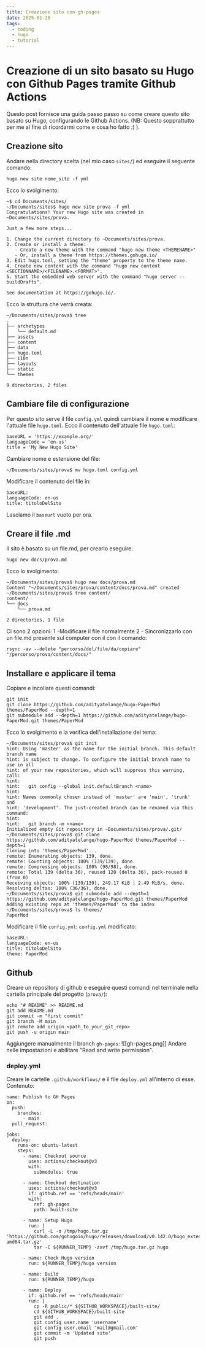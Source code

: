 ```yaml
---
title: Creazione sito con gh-pages
date: 2025-01-26
tags:
  - coding
  - hugo
  - tutorial
---
```

# Creazione di un sito basato su Hugo con Github Pages tramite Github Actions
Questo post fornisce una guida passo passo su come creare questo sito basato su Hugo, configurando le Github Actions. (NB: Questo sopprattutto per me al fine di ricordarmi come e cosa ho fatto :) ).
## Creazione sito
Andare nella directory scelta (nel mio caso `sites/`) ed eseguire il seguente comando:
```
hugo new site nome_sito -f yml
```
Ecco lo svolgimento:
```
~$ cd Documents/sites/
~/Documents/sites$ hugo new site prova -f yml
Congratulations! Your new Hugo site was created in ~Documents/sites/prova.

Just a few more steps...

1. Change the current directory to ~Documents/sites/prova.
2. Create or install a theme:
   - Create a new theme with the command "hugo new theme <THEMENAME>"
   - Or, install a theme from https://themes.gohugo.io/
3. Edit hugo.toml, setting the "theme" property to the theme name.
4. Create new content with the command "hugo new content <SECTIONNAME>/<FILENAME>.<FORMAT>".
5. Start the embedded web server with the command "hugo server --buildDrafts".

See documentation at https://gohugo.io/.
```
Ecco la struttura che verrà creata:
```
~/Documents/sites/prova$ tree
.
├── archetypes
│   └── default.md
├── assets
├── content
├── data
├── hugo.toml
├── i18n
├── layouts
├── static
└── themes

9 directories, 2 files
```
## Cambiare file di configurazione
Per questo sito serve il file `config.yml` quindi cambiare il nome e modificare l'attuale file `hugo.toml`. 
Ecco il contenuto dell'attuale file `hugo.toml`:
```
baseURL = 'https://example.org/'
languageCode = 'en-us'
title = 'My New Hugo Site'
```
Cambiare nome e estensione del file:
```
~/Documents/sites/prova$ mv hugo.toml config.yml
```
Modificare il contenuto del file in:
```
baseURL:
languageCode: en-us
title: titoloDelSito
```
Lasciamo il `baseurl` vuoto per ora.
## Creare il file .md
Il sito è basato su un file.md, per crearlo eseguire:
```
hugo new docs/prova.md
```
Ecco lo svolgimento:
```
~/Documents/sites/prova$ hugo new docs/prova.md
Content "~/Documents/sites/prova/content/docs/prova.md" created
~/Documents/sites/prova$ tree content/
content/
└── docs
    └── prova.md
    
2 directories, 1 file
```
Ci sono 2 opzioni:
1 -Modificare il file normalmente
2 - Sincronizzarlo con un file.md presente sul computer con il con il comando:
```
rsync -av --delete "percorso/del/file/da/copiare" "/percorso/prova/content/docs/"
```
## Installare e applicare il tema
Copiare e incollare questi comandi:
```
git init
git clone https://github.com/adityatelange/hugo-PaperMod themes/PaperMod --depth=1
git submodule add --depth=1 https://github.com/adityatelange/hugo-PaperMod.git themes/PaperMod
```
Ecco lo svolgimento e la verifica dell'installazione del tema:
```
~/Documents/sites/prova$ git init
hint: Using 'master' as the name for the initial branch. This default branch name
hint: is subject to change. To configure the initial branch name to use in all
hint: of your new repositories, which will suppress this warning, call:
hint: 
hint: 	git config --global init.defaultBranch <name>
hint: 
hint: Names commonly chosen instead of 'master' are 'main', 'trunk' and
hint: 'development'. The just-created branch can be renamed via this command:
hint: 
hint: 	git branch -m <name>
Initialized empty Git repository in ~Documents/sites/prova/.git/
~/Documents/sites/prova$ git clone https://github.com/adityatelange/hugo-PaperMod themes/PaperMod --depth=1
Cloning into 'themes/PaperMod'...
remote: Enumerating objects: 139, done.
remote: Counting objects: 100% (139/139), done.
remote: Compressing objects: 100% (98/98), done.
remote: Total 139 (delta 36), reused 120 (delta 36), pack-reused 0 (from 0)
Receiving objects: 100% (139/139), 249.17 KiB | 2.49 MiB/s, done.
Resolving deltas: 100% (36/36), done.
~/Documents/sites/prova$ git submodule add --depth=1 https://github.com/adityatelange/hugo-PaperMod.git themes/PaperMod
Adding existing repo at 'themes/PaperMod' to the index
~/Documents/sites/prova$ ls themes/
PaperMod
```
Modificare il file `config.yml`:
`config.yml` modificato:
```
baseURL:
languageCode: en-us
title: titoloDelSito
theme: PaperMod
```
## Github
Creare un repository di github e eseguire questi comandi nel terminale nella cartella principale del progetto (`prova/`):
```
echo "# README" >> README.md
git add README.md
git commit -m "first commit"
git branch -M main
git remote add origin <path_to_your_git_repo>
git push -u origin main
```
Aggiungere manualmente il branch `gh-pages`:
![[gh-pages.png]]
Andare nelle impostazioni e abilitare "Read and write permission".
### deploy.yml
Creare le cartelle `.github/workflows/` e il file `deploy.yml` all'interno di esse.
Contenuto:
```
name: Publish to GH Pages
on:
  push:
    branches:
      - main
  pull_request:

jobs:
  deploy:
    runs-on: ubuntu-latest
    steps:
      - name: Checkout source
        uses: actions/checkout@v3
        with:
          submodules: true

      - name: Checkout destination
        uses: actions/checkout@v3
        if: github.ref == 'refs/heads/main'
        with:
          ref: gh-pages
          path: built-site

      - name: Setup Hugo
        run: |
          curl -L -o /tmp/hugo.tar.gz 'https://github.com/gohugoio/hugo/releases/download/v0.142.0/hugo_extended_0.142.0_linux-amd64.tar.gz'
          tar -C ${RUNNER_TEMP} -zxvf /tmp/hugo.tar.gz hugo

      - name: Check Hugo version
        run: ${RUNNER_TEMP}/hugo version

      - name: Build
        run: ${RUNNER_TEMP}/hugo

      - name: Deploy
        if: github.ref == 'refs/heads/main'
        run: |
          cp -R public/* ${GITHUB_WORKSPACE}/built-site/
          cd ${GITHUB_WORKSPACE}/built-site
          git add .
          git config user.name 'username'
          git config user.email 'mail@gmail.com'
          git commit -m 'Updated site'
          git push
```
